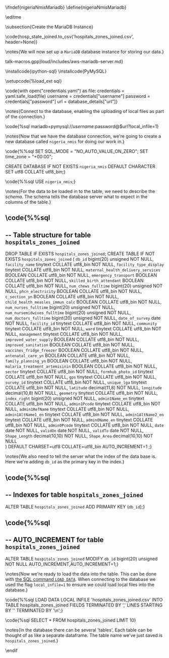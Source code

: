 \ifndef{nigeriaNmisMariadb}
\define{nigeriaNmisMariadb}

\editme


\subsection{Create the MariaDB Instance}


\code{hosp_state_joined.to_csv('hospitals_zones_joined.csv', header=None)}

\notes{We will now set up a `MariaDB` database instance for storing our data.}



talk-macros.gpp}loud/includes/aws-mariadb-server.md}

\installcode{ipython-sql}
\installcode{PyMySQL}

\setupcode{%load_ext sql}

\code{with open("credentials.yaml") as file:
  credentials = yaml.safe_load(file)
username = credentials["username"]
password = credentials["password"]
url = database_details["url"]}

\notes{Connect to the database, enabling the uploading of local files as part of the connection.}

\code{%sql mariadb+pymysql://$username:$password@$url?local_infile=1}

\notes{Now that we have the database connection, we're going to create a new database called `nigeria_nmis` for doing our work in.}

\code{%%sql
SET SQL_MODE = "NO_AUTO_VALUE_ON_ZERO";
SET time_zone = "+00:00";

CREATE DATABASE IF NOT EXISTS `nigeria_nmis` DEFAULT CHARACTER SET utf8 COLLATE utf8_bin;}

\code{%%sql
USE `nigeria_nmis`;}

\notes{For the data to be loaded in to the table, we need to describe the *schema*. The schema tells the database server what to expect in the columns of the table.}

\code{%%sql
--
-- Table structure for table `hospitals_zones_joined`
--
DROP TABLE IF EXISTS `hospitals_zones_joined`;
CREATE TABLE IF NOT EXISTS `hospitals_zones_joined` (
  `db_id` bigint(20) unsigned NOT NULL,
  `facility_name` tinytext COLLATE utf8_bin NOT NULL,
  `facility_type_display` tinytext COLLATE utf8_bin NOT NULL,
  `maternal_health_delivery_services` BOOLEAN COLLATE utf8_bin NOT NULL,
  `emergency_transport` BOOLEAN COLLATE utf8_bin NOT NULL,
  `skilled_birth_attendant` BOOLEAN COLLATE utf8_bin NOT NULL,
  `num_chews_fulltime` bigint(20) unsigned NOT NULL,
  `phcn_electricity` BOOLEAN COLLATE utf8_bin NOT NULL,
  `c_section_yn` BOOLEAN COLLATE utf8_bin NOT NULL,
  `child_health_measles_immun_calc` BOOLEAN COLLATE utf8_bin NOT NULL,
  `num_nurses_fulltime` bigint(20) unsigned NOT NULL,
  `num_nursemidwives_fulltime` bigint(20) unsigned NOT NULL,
  `num_doctors_fulltime` bigint(20) unsigned NOT NULL,
  `date_of_survey` date NOT NULL,
  `facility_id` tinytext COLLATE utf8_bin NOT NULL,
  `community` tinytext COLLATE utf8_bin NOT NULL,
  `ward` tinytext COLLATE utf8_bin NOT NULL,
  `management` tinytext COLLATE utf8_bin NOT NULL,
  `improved_water_supply` BOOLEAN COLLATE utf8_bin NOT NULL,
  `improved_sanitation` BOOLEAN COLLATE utf8_bin NOT NULL,
  `vaccines_fridge_freezer` BOOLEAN COLLATE utf8_bin NOT NULL,
  `antenatal_care_yn` BOOLEAN COLLATE utf8_bin NOT NULL,
  `family_planning_yn` BOOLEAN COLLATE utf8_bin NOT NULL,
  `malaria_treatment_artemisinin` BOOLEAN COLLATE utf8_bin NOT NULL,
  `sector` tinytext COLLATE utf8_bin NOT NULL,
  `formhub_photo_id` tinytext COLLATE utf8_bin NOT NULL,
  `gps` tinytext COLLATE utf8_bin NOT NULL,
  `survey_id` tinytext COLLATE utf8_bin NOT NULL,
  `unique_lga` tinytext COLLATE utf8_bin NOT NULL,
  `latitude` decimal(11,8) NOT NULL,
  `longitude` decimal(10,8) NOT NULL,
  `geometry` tinytext COLLATE utf8_bin NOT NULL,
  `index_right` bigint(20) unsigned NOT NULL,
  `admin1Name_en` tinytext COLLATE utf8_bin NOT NULL,
  `admin1Pcode` tinytext COLLATE utf8_bin NOT NULL,
  `admin1RefName` tinytext COLLATE utf8_bin NOT NULL,
  `admin1AltName1_en` tinytext COLLATE utf8_bin NOT NULL,
  `admin1AltName2_en` tinytext COLLATE utf8_bin NOT NULL,
  `admin0Name_en` tinytext COLLATE utf8_bin NOT NULL,
  `admin0Pcode` tinytext COLLATE utf8_bin NOT NULL,
  `date` date NOT NULL,
  `validOn` date NOT NULL,
  `validTo` date NOT NULL,
  `Shape_Length` decimal(10,10) NOT NULL,
  `Shape_Area` decimal(10,10) NOT NULL  
) DEFAULT CHARSET=utf8 COLLATE=utf8_bin AUTO_INCREMENT=1 ;}

\notes{We also need to tell the server what the index of the data base is. Here we're adding `db_id` as the primary key in the index.}

\code{%%sql
--
-- Indexes for table `hospitals_zones_joined`
--
ALTER TABLE `hospitals_zones_joined`
 ADD PRIMARY KEY (`db_id`);}
 
 \code{%%sql
--
-- AUTO_INCREMENT for table `hospitals_zones_joined`
--
ALTER TABLE `hospitals_zones_joined`
MODIFY `db_id` bigint(20) unsigned NOT NULL AUTO_INCREMENT,AUTO_INCREMENT=1;}

\notes{Now we're ready to load the data into the table. This can be done with [the SQL command `LOAD DATA`](https://mariadb.com/kb/en/load-data-infile/). When connecting to the database we used the flag `local_infile=1` to ensure we could load local files into the database.}

\code{%%sql
LOAD DATA LOCAL INFILE 'hospitals_zones_joined.csv' INTO TABLE hospitals_zones_joined
FIELDS TERMINATED BY ','
LINES STARTING BY '' TERMINATED BY '\n';}

\code{%sql SELECT * FROM hospitals_zones_joined LIMIT 10}

\notes{In the database there can be several 'tables'. Each table can be thought of as like a separate dataframe. The table name we've just saved is `hospitals_zones_joined`.}

\endif

